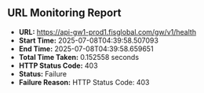 ## URL Monitoring Report

- **URL:** https://api-gw1-prod1.fisglobal.com/gw/v1/health
- **Start Time:** 2025-07-08T04:39:58.507093
- **End Time:** 2025-07-08T04:39:58.659651
- **Total Time Taken:** 0.152558 seconds
- **HTTP Status Code:** 403
- **Status:** Failure
- **Failure Reason:** HTTP Status Code: 403
